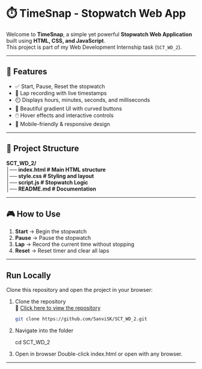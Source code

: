 # ⏱️ TimeSnap - Stopwatch Web App

Welcome to **TimeSnap**, a simple yet powerful **Stopwatch Web Application** built using **HTML, CSS, and JavaScript**.  
This project is part of my Web Development Internship task (`SCT_WD_2`).

---

## 🚀 Features
- ✅ Start, Pause, Reset the stopwatch
- 📝 Lap recording with live timestamps
- ⏲️ Displays hours, minutes, seconds, and milliseconds
- 🎨 Beautiful gradient UI with curved buttons
- 🖱️ Hover effects and interactive controls
- 📱 Mobile-friendly & responsive design

---

## 📂 Project Structure

**SCT_WD_2/**  
**│── index.html    # Main HTML structure**  
**│── style.css     # Styling and layout**  
**│── script.js     # Stopwatch Logic**  
**│── README.md     # Documentation**  

---

## 🎮 How to Use
1. **Start** → Begin the stopwatch  
2. **Pause** → Pause the stopwatch  
3. **Lap** → Record the current time without stopping  
4. **Reset** → Reset timer and clear all laps  

---
## Run Locally

Clone this repository and open the project in your browser:

1. Clone the repository  
   📂 [Click here to view the repository](https://github.com/SanviSK/SCT_WD_2)

   ```bash
   git clone https://github.com/SanviSK/SCT_WD_2.git
2. Navigate into the folder

   cd SCT_WD_2


3. Open in browser
Double-click index.html or open with any browser.


---




